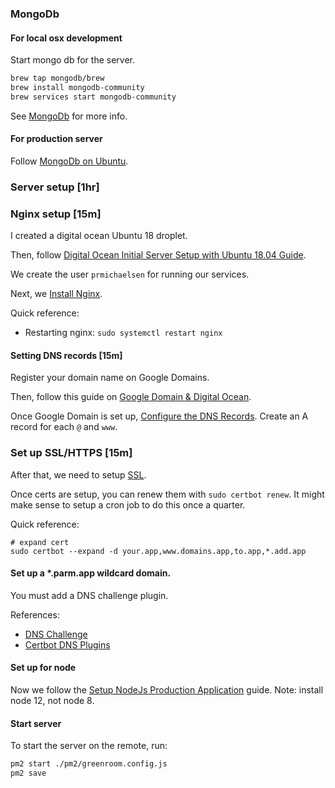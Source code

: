 ### MongoDb

#### For local osx development
Start mongo db for the server.
```sh
brew tap mongodb/brew
brew install mongodb-community
brew services start mongodb-community
```

See [MongoDb] for more info.

#### For production server
Follow [MongoDb on Ubuntu].

### Server setup [1hr]

### Nginx setup [15m]
I created a digital ocean Ubuntu 18 droplet.

Then, follow [Digital Ocean Initial Server Setup with Ubuntu 18.04 Guide].

We create the user `prmichaelsen` for running our services.

Next, we [Install Nginx]. 

Quick reference:
* Restarting nginx: `sudo systemctl restart nginx`

#### Setting DNS records [15m]
Register your domain name on Google Domains.

Then, follow this guide on [Google Domain & Digital Ocean].

Once Google Domain is set up, [Configure the DNS Records]. Create an A record for each `@` and `www`.

### Set up SSL/HTTPS [15m]
After that, we need to setup [SSL].

Once certs are setup, you can renew them with `sudo certbot renew`. It might make sense to setup a cron job to do this once a quarter.

Quick reference:
```
# expand cert
sudo certbot --expand -d your.app,www.domains.app,to.app,*.add.app
```

#### Set up a *.parm.app wildcard domain.
You must add a DNS challenge plugin.

References:
* [DNS Challenge]
* [Certbot DNS Plugins]

#### Set up for node
Now we follow the [Setup NodeJs Production Application] guide. Note: install node 12, not node 8.

#### Start server
To start the server on the remote, run:
```sh
pm2 start ./pm2/greenroom.config.js
pm2 save
```

[Configure the DNS Records]: https://www.digitalocean.com/docs/networking/dns/how-to/manage-records/
[Google Domain & Digital Ocean]: https://www.digitalocean.com/community/tutorials/how-to-point-to-digitalocean-nameservers-from-common-domain-registrars
[SSL]: https://www.digitalocean.com/community/tutorials/how-to-secure-nginx-with-let-s-encrypt-on-ubuntu-18-04
[Install Nginx]: https://www.digitalocean.com/community/tutorials/how-to-install-nginx-on-ubuntu-18-04
[Digital Ocean Initial Server Setup with Ubuntu 18.04 Guide]: https://www.digitalocean.com/community/tutorials/initial-server-setup-with-ubuntu-18-04
[Setup NodeJs Production Application]: https://www.digitalocean.com/community/tutorials/how-to-set-up-a-node-js-application-for-production-on-ubuntu-18-04
[MongoDb]: https://docs.mongodb.com/manual/tutorial/install-mongodb-on-os-x/
[MongoDb on Ubuntu]: https://www.digitalocean.com/community/tutorials/how-to-install-mongodb-on-ubuntu-18-04
[DNS Challenge]: https://medium.com/@saurabh6790/generate-wildcard-ssl-certificate-using-lets-encrypt-certbot-273e432794d7
[Certbot DNS Plugins]: https://certbot.eff.org/docs/using.html?highlight=dns#dns-plugins